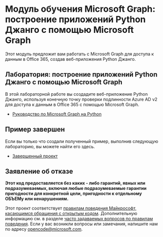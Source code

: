 # <a name="microsoft-graph-training-module---build-python-django-apps-with-microsoft-graph"></a>Модуль обучения Microsoft Graph: построение приложений Python Джанго с помощью Microsoft Graph

Этот модуль предложит вам работать с Microsoft Graph для доступа к данным в Office 365, создав веб-приложения Python Джанго.

## <a name="lab---build-python-django-apps-with-microsoft-graph"></a>Лаборатория: построение приложений Python Джанго с помощью Microsoft Graph

В этой лабораторной работе вы создадите веб-приложение Python Джанго, используя конечную точку проверки подлинности Azure AD v2 для доступа к данным в Office 365 с помощью Microsoft Graph.

- [Руководство по Microsoft Graph на Python](https://docs.microsoft.com/graph/training/python-tutorial)

## <a name="completed-sample"></a>Пример завершен

Если вы только что создали полученный пример, выполнив следующую лабораторию, вы можете найти его здесь.

- [Завершенный проект](demo)

## <a name="disclaimer"></a>Заявление об отказе

**Этот код предоставляется без каких *-* либо гарантий, явных или подразумеваемых, включая любые подразумеваемые гарантии пригодности для конкретной цели, пригодности к отдельному ОБЪЕМу или ненарушениям.**

Этот проект соответствует [правилам поведения Майкрософт, касающимся обращения с открытым кодом](https://opensource.microsoft.com/codeofconduct/). Дополнительную информацию см. в разделе [часто задаваемых вопросов по правилам поведения](https://opensource.microsoft.com/codeofconduct/faq/). Если у вас возникли вопросы или замечания, напишите нам по адресу [opencode@microsoft.com](mailto:opencode@microsoft.com).

